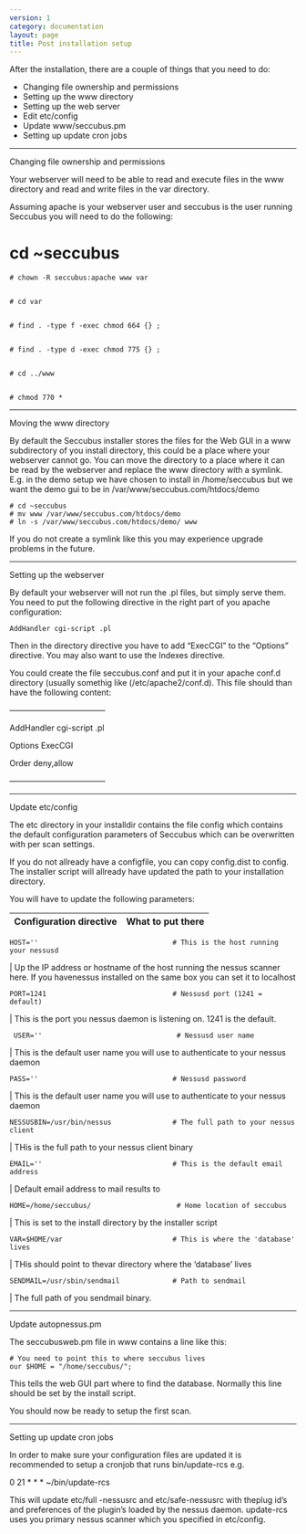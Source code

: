 ```yaml
---
version: 1
category: documentation
layout: page
title: Post installation setup
---
```

After the installation, there are a couple of things that you need to do:

  * Changing file ownership and permissions
  * Setting up the www directory
  * Setting up the web server
  * Edit etc/config
  * Update www/seccubus.pm
  * Setting up update cron jobs

* * *

Changing file ownership and permissions

Your webserver will need to be able to read and execute files in the www
directory and read and write files in the var directory.

Assuming apache is your webserver user and seccubus is the user running
Seccubus you will need to do the following:

# cd ~seccubus

    
    
    # chown -R seccubus:apache www var
    
    
    # cd var
    
    
    # find . -type f -exec chmod 664 {} ;
    
    
    # find . -type d -exec chmod 775 {} ;
    
    
    # cd ../www
    
    
    # chmod 770 *

* * *

Moving the www directory

By default the Seccubus installer stores the files for the Web GUI in a www
subdirectory of you install directory, this could be a place where your
webserver cannot go. You can move the directory to a place where it can be
read by the webserver and replace the www directory with a symlink. E.g. in
the demo setup we have chosen to install in /home/seccubus but we want the
demo gui to be in /var/www/seccubus.com/htdocs/demo

    
    
    # cd ~seccubus  
    # mv www /var/www/seccubus.com/htdocs/demo  
    # ln -s /var/www/seccubus.com/htdocs/demo/ www

If you do not create a symlink like this you may experience upgrade problems
in the future.

* * *

Setting up the webserver

By default your webserver will not run the .pl files, but simply serve them.
You need to put the following directive in the right part of you apache
configuration:

    
    
    AddHandler cgi-script .pl  
    

Then in the directory directive you have to add “ExecCGI” to the “Options”
directive. You may also want to use the Indexes directive.

You could create the file seccubus.conf and put it in your apache conf.d
directory (usually somethig like (/etc/apache2/conf.d). This file should than
have the following content:

————————————

AddHandler cgi-script .pl

Options ExecCGI

Order deny,allow

————————————

* * *

Update etc/config

The etc directory in your installdir contains the file config which contains
the default configuration parameters of Seccubus which can be overwritten with
per scan settings.

If you do not allready have a configfile, you can copy config.dist to config.
The installer script will allready have updated the path to your installation
directory.

You will have to update the following parameters:

Configuration directive | What to put there  
---|---  
      
    
    HOST=''                                 # This is the host running your nessusd 

| Up the IP address or hostname of the host running the nessus scanner here.
If you havenessus installed on the same box you can set it to localhost  
      
    
    PORT=1241                               # Nessusd port (1241 = default)

| This is the port you nessus daemon is listening on. 1241 is the default.  
      
    
     USER=''                                 # Nessusd user name

| This is the default user name you will use to authenticate to your nessus
daemon  
      
    
    PASS=''                                 # Nessusd password

| This is the default user name you will use to authenticate to your nessus
daemon  
      
    
    NESSUSBIN=/usr/bin/nessus               # The full path to your nessus client

| THis is the full path to your nessus client binary  
      
    
    EMAIL=''                                # This is the default email address

| Default email address to mail results to  
      
    
    HOME=/home/seccubus/                     # Home location of seccubus

| This is set to the install directory by the installer script  
      
    
    VAR=$HOME/var                           # This is where the 'database' lives

| THis should point to thevar directory where the ‘database’ lives  
      
    
    SENDMAIL=/usr/sbin/sendmail             # Path to sendmail

| The full path of you sendmail binary.  
  
* * *

Update autopnessus.pm

The seccubusweb.pm file in www contains a line like this:

    
    
    # You need to point this to where seccubus lives  
    our $HOME = "/home/seccubus/"; 

This tells the web GUI part where to find the database. Normally this line
should be set by the install script.

You should now be ready to setup the first scan.

* * *

Setting up update cron jobs

In order to make sure your configuration files are updated it is recommended
to setup a cronjob that runs bin/update-rcs e.g.

0 21 * * * ~/bin/update-rcs

This will update etc/full -nessusrc and etc/safe-nessusrc with theplug id’s
and preferences of the plugin’s loaded by the nessus daemon. update-rcs uses
you primary nessus scanner which you specified in etc/config.

